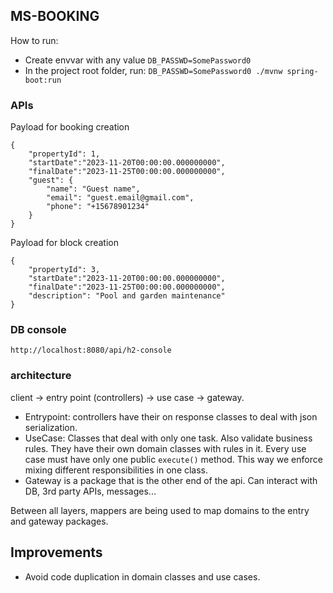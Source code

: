 ## MS-BOOKING

How to run:
    
- Create envvar with any value `DB_PASSWD=SomePassword0`
- In the project root folder, run: `DB_PASSWD=SomePassword0 ./mvnw spring-boot:run`

### APIs

Payload for booking creation

```
{
    "propertyId": 1,
    "startDate":"2023-11-20T00:00:00.000000000",
    "finalDate":"2023-11-25T00:00:00.000000000",
    "guest": {
        "name": "Guest name",
        "email": "guest.email@gmail.com",
        "phone": "+15678901234"
    }
}
```

Payload for block creation

```
{
    "propertyId": 3,
    "startDate":"2023-11-20T00:00:00.000000000",
    "finalDate":"2023-11-25T00:00:00.000000000",
    "description": "Pool and garden maintenance"
}
```

### DB console

`http://localhost:8080/api/h2-console`

### architecture

client -> entry point (controllers) -> use case -> gateway.

- Entrypoint: controllers have their on response classes to deal with json serialization.
- UseCase: Classes that deal with only one task. Also validate business rules. They have their own domain classes with rules in it.
Every use case must have only one public `execute()` method. This way we enforce mixing different responsibilities in one class.
- Gateway is a package that is the other end of the api. Can interact with DB, 3rd party APIs, messages...

Between all layers, mappers are being used to map domains to the entry and gateway packages.

## Improvements

- Avoid code duplication in domain classes and use cases.